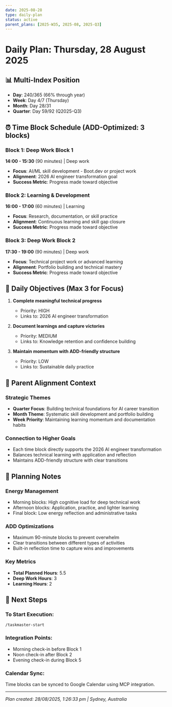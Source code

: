 ```yaml
---
date: 2025-08-28
type: daily-plan
status: active
parent_plans: [2025-W35, 2025-08, 2025-Q3]
---
```


# Daily Plan: Thursday, 28 August 2025

## 📊 Multi-Index Position
- **Day**: 240/365 (66% through year)
- **Week**: Day 4/7 (Thursday)
- **Month**: Day 28/31
- **Quarter**: Day 59/92 (Q2025-Q3)

## ⏰ Time Block Schedule (ADD-Optimized: 3 blocks)

### Block 1: Deep Work Block 1
**14:00 - 15:30** (90 minutes) | Deep work
- **Focus**: AI/ML skill development - Boot.dev or project work
- **Alignment**: 2026 AI engineer transformation goal
- **Success Metric**: Progress made toward objective

### Block 2: Learning & Development
**16:00 - 17:00** (60 minutes) | Learning
- **Focus**: Research, documentation, or skill practice
- **Alignment**: Continuous learning and skill gap closure
- **Success Metric**: Progress made toward objective

### Block 3: Deep Work Block 2
**17:30 - 19:00** (90 minutes) | Deep work
- **Focus**: Technical project work or advanced learning
- **Alignment**: Portfolio building and technical mastery
- **Success Metric**: Progress made toward objective

## 🎯 Daily Objectives (Max 3 for Focus)

1. **Complete meaningful technical progress**
   - Priority: HIGH
   - Links to: 2026 AI engineer transformation

2. **Document learnings and capture victories**
   - Priority: MEDIUM
   - Links to: Knowledge retention and confidence building

3. **Maintain momentum with ADD-friendly structure**
   - Priority: LOW
   - Links to: Sustainable daily practice

## 🔗 Parent Alignment Context

### Strategic Themes
- **Quarter Focus**: Building technical foundations for AI career transition
- **Month Theme**: Systematic skill development and portfolio building
- **Week Priority**: Maintaining learning momentum and documentation habits

### Connection to Higher Goals
- Each time block directly supports the 2026 AI engineer transformation
- Balances technical learning with application and reflection
- Maintains ADD-friendly structure with clear transitions

## 📝 Planning Notes

### Energy Management
- Morning blocks: High cognitive load for deep technical work
- Afternoon blocks: Application, practice, and lighter learning
- Final block: Low energy reflection and administrative tasks

### ADD Optimizations
- Maximum 90-minute blocks to prevent overwhelm
- Clear transitions between different types of activities
- Built-in reflection time to capture wins and improvements

### Key Metrics
- **Total Planned Hours**: 5.5
- **Deep Work Hours**: 3
- **Learning Hours**: 2

## 🚀 Next Steps

### To Start Execution:
```
/taskmaster-start
```

### Integration Points:
- Morning check-in before Block 1
- Noon check-in after Block 2
- Evening check-in during Block 5

### Calendar Sync:
Time blocks can be synced to Google Calendar using MCP integration.

---

*Plan created: 28/08/2025, 1:26:33 pm | Sydney, Australia*
